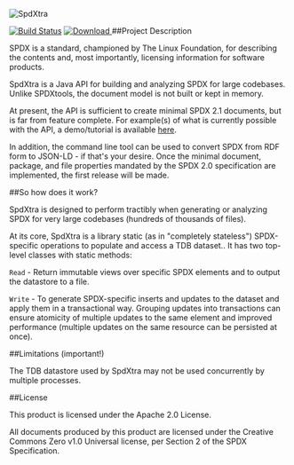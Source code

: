 ![SpdXtra](http://s1.postimg.org/y28xxq473/image_2.jpg)

[![Build Status](https://travis-ci.org/yevster/spdxtra.svg?branch=master)](https://travis-ci.org/yevster/spdxtra)
[ ![Download](https://api.bintray.com/packages/yevster/maven/SpdXtra/images/download.svg) ](https://bintray.com/yevster/maven/SpdXtra/_latestVersion)
##Project Description

SPDX is a standard, championed by The Linux Foundation, for describing the contents and, most importantly, licensing information for software products.

SpdXtra is a Java API for building and analyzing SPDX for large codebases. Unlike SPDXtools, the document model is not built or kept in memory.

At present, the API is sufficient to create minimal SPDX 2.1 documents, but is far from feature complete. For example(s) of what is currently possible with the API, a demo/tutorial is available [here](https://bitbucket.org/yevster/spdxtraxample).

In addition, the command line tool can be used to convert SPDX from RDF form to JSON-LD - if that's your desire. Once the minimal document, package, and file properties mandated by the SPDX 2.0 specification are implemented, the first release will be made.

##So how does it work?

SpdXtra is designed to perform tractibly when generating or analyzing SPDX for very large codebases (hundreds of thousands of files).

At its core, SpdXtra is a library static (as in "completely stateless") SPDX-specific operations to populate and access a TDB dataset.. It has two top-level classes with static methods:

`Read` - Return immutable views over specific SPDX elements and to output the datastore to a file.

`Write` - To generate SPDX-specific inserts and updates to the dataset and apply them in a transactional way. Grouping updates into transactions can ensure atomicity of multiple updates to the same element and improved performance (multiple updates on the same resource can be persisted at once).

##Limitations (important!)

The TDB datastore used by SpdXtra may not be used concurrently by multiple processes.

##License

This product is licensed under the Apache 2.0 License.

All documents produced by this product are licensed under the Creative Commons Zero v1.0 Universal license, per Section 2 of the SPDX Specification.
